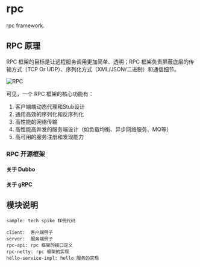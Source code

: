 # rpc

rpc framework.

## RPC 原理

RPC 框架的目标是让远程服务调用更加简单、透明；RPC 框架负责屏蔽底层的传输方式（TCP Or UDP）、序列化方式（XML/JSON/二进制）和通信细节。

![RPC](https://static001.geekbang.org/resource/image/b2/fb/b265dc0bd6eae1b88b236f517609c9fb.png)


可见，一个 RPC 框架的核心功能有：

1. 客户端端动态代理和Stub设计
2. 通用高效的序列化和反序列化
3. 高性能的网络传输
4. 高性能高并发的服务端设计（如负载均衡、异步网络服务、MQ等）
5. 高可用的服务注册和发现能力

### RPC 开源框架

#### 关于 Dubbo

#### 关于 gRPC

## 模块说明

```text
sample: tech spike 样例代码

client:  客户端例子
server:  服务端例子
rpc-api: rpc 框架的接口定义
rpc-netty: rpc 框架的实现
hello-service-impl: hello 服务的实现
```
